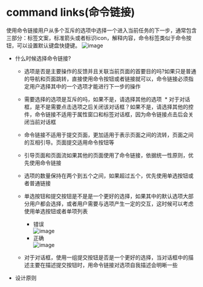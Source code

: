 # command links(命令链接)
使用命令链接用户从多个互斥的选项中选择一个进入当前任务的下一步，通常包含三部分：标签文案，标准箭头或者标识icon，解释内容，命令标签类似于命令按钮，可以设置默认键盘快捷键。
![image](https://i-msdn.sec.s-msft.com/dynimg/IC725237.png)

* 什么时候选择命令链接?
  * 选项是否是主要操作的反馈并且关联当前页面的首要目的吗?如果只是普通的导航和页面跳转，直接使用命令按钮或者链接就可以，命令链接必须指定用户选择其中的一个选项才能进行下一步的操作
  * 需要选择的选项是互斥的吗，如果不是，请选择其他的选项
  * 对于对话框，是不是需要点击选项之后关闭该对话框？如果不是，请选择其他的控件，命令链接不适用于属性窗口和标签对话框，因为命令链接点击后会关闭当前对话框
  
  * 命令链接不适用于提交页面，更加适用于表示页面之间的流转，页面之间的互相引导。页面提交适用命令按钮等
  * 引导页面和页面流如果其他的页面使用了命令链接，依据统一性原则，优先使用命令链接
  * 选项的数量保持在两个到五个之间，如果超过五个，优先使用单选按钮或者普通链接
  * 单选按钮和提交按钮是不是是一个更好的选择，如果其中的默认选项大部分用户都会选择，或者用户需要与选项产生一定的交互，这时候可以考虑使用单选按钮或者单项列表
    * 错误  
    ![image](https://i-msdn.sec.s-msft.com/dynimg/IC725242.png)
    * 正确  
    ![image](https://i-msdn.sec.s-msft.com/dynimg/IC725243.png)
  * 对于对话框，使用一组提交按钮是否是一个更好的选择，当对话框中的描述主要在描述提交按钮时，用命令链接对选项自我描述会明晰一些
  
* 设计原则
